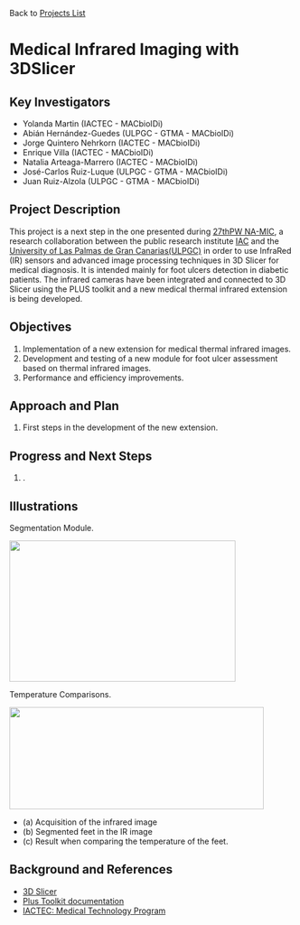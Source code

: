 Back to [Projects List](../../README.md#ProjectsList)

# Medical Infrared Imaging with 3DSlicer


## Key Investigators

- Yolanda Martin (IACTEC - MACbioIDi)
-	Abián Hernández-Guedes (ULPGC - GTMA - MACbioIDi)
- Jorge Quintero Nehrkorn (IACTEC - MACbioIDi)
- Enrique Villa (IACTEC - MACbioIDi)
- Natalia Arteaga-Marrero (IACTEC - MACbioIDi)
- José-Carlos Ruiz-Luque (ULPGC - GTMA - MACbioIDi)
- Juan Ruiz-Alzola (ULPGC - GTMA - MACbioIDi)


## Project Description

This project is a next step in the one presented during [27thPW NA-MIC](https://na-mic.github.io/ProjectWeek/PW27_2018_Boston/Projects/MedicalInfraredImagingwithSlicer/), a research collaboration between the public research institute [IAC](http://www.iac.es/) and the [University of Las Palmas de Gran Canarias(ULPGC)](http://www.ulpgc.es/) in order to use InfraRed (IR) sensors and advanced image processing techniques in 3D Slicer for medical diagnosis.
It is intended mainly for foot ulcers detection in diabetic patients. The infrared cameras have been integrated and connected to 3D Slicer using the PLUS toolkit and a new medical thermal infrared extension is being developed.


## Objectives

1. Implementation of a new extension for medical thermal infrared images.
1. Development and testing of a new module for foot ulcer assessment based on thermal infrared images.
1. Performance and efficiency improvements.

## Approach and Plan

1. First steps in the development of the new extension.


## Progress and Next Steps

1. .


## Illustrations

Segmentation Module.

<img src="SegmentationModule.png" width="400" height="250">

Temperature Comparisons.

<img src="FootTemperatureComparison.png" width="450" height="181">

+ (a) Acquisition of the infrared image
+ (b) Segmented feet in the IR image
+ (c) Result when comparing the temperature of the feet.

## Background and References

+ [3D Slicer](https://www.slicer.org)
+ [Plus Toolkit documentation](http://perk-software.cs.queensu.ca/plus/doc/nightly/user/index.html)
+ [IACTEC: Medical Technology Program](http://www.iac.es/iactec.php?op1=141&op2=462)
